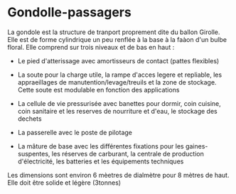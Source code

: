 
Gondolle-passagers
==================

La gondole est la structure de tranport proprement dite du ballon Girolle. Elle est de forme cylindrique un peu renflée à la base à la faàon d'un bulbe floral. Elle comprend sur trois niveaux et de bas en haut :

* Le pied d'atterissage avec amortisseurs de contact (pattes flexibles)

* La soute pour la charge utile, la rampe d'acces legere et repliable, les appraeillages de manutention/levage/treuils et la zone de stockage. Cette soute est modulable en fonction des applications

* La cellule de vie pressurisée avec banettes pour dormir, coin cuisine, coin sanitaire et les reserves de nourriture et d'eau, le stockage des dechets

* La passerelle avec le poste de pilotage

* La mâture de base avec les différentes fixations pour les gaines-suspentes, les réserves de carburant, la centrale de production d'électricité, les batteries et les équipements techniques

Les dimensions sont environ 6 mèetres de dialmètre pour 8 mètres de haut. Elle doit être solide et légère (3tonnes)
